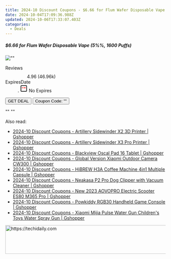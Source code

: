 ```yaml
---
title: 2024-10 Discount Coupons - $6.66 for Flum Wafer Disposable Vape (5%%, 1600 Puffs) | Eight Vape
date: 2024-10-04T17:09:36.988Z
updated: 2024-10-06T17:33:07.403Z
categories:
  - Deals
---
```


<div class="max-w-4xl mx-auto grid grid-cols-1 lg:max-w-5xl lg:gap-x-20 lg:grid-cols-2">
  <div class="relative p-3 col-start-1 row-start-1 flex flex-col-reverse rounded-lg bg-gradient-to-t from-black/75 via-black/0 sm:bg-none sm:row-start-2 sm:p-0 lg:row-start-1">
    <h5 class="mt-1 text-lg font-semibold text-white sm:text-slate-900 md:text-2xl dark:sm:text-white">$6.66 for Flum Wafer Disposable Vape (5%%, 1600 Puffs)</h5>
  </div>
  
  <div class="col-start-1 col-end-3 row-start-1 grid gap-4 sm:mb-6 sm:grid-cols-4 lg:col-start-2 lg:row-span-6 lg:row-end-6 lg:mb-0 lg:gap-6">
      <img src="&quot;&quot;" onClick="javascript:window.open(decodeURIComponent('%22https%3A%2F%2Fwww.shareasale.com%2Fu.cfm%3Fd%3D1089918%26m%3D59344%26u%3D4338022%22'), '_blank');void(0);" alt="&quot;&quot;" class="h-60 w-full rounded-lg object-cover sm:col-span-2 sm:h-52 lg:col-span-full" loading="lazy" />
    
  </div>
  <dl class="row-start-2 mt-4 flex items-center text-xs font-medium sm:row-start-3 sm:mt-1 md:mt-2.5 lg:row-start-2">
    <dt class="sr-only">Reviews</dt>
    <dd class="flex items-center text-indigo-600 dark:text-indigo-400">
      <svg width="24" height="24" fill="none" aria-hidden="true" class="mr-1 stroke-current dark:stroke-indigo-500">
        <path d="m12 5 2 5h5l-4 4 2.103 5L12 16l-5.103 3L9 14l-4-4h5l2-5Z" stroke-width="2" stroke-linecap="round" stroke-linejoin="round" />
      </svg>
      <span>4.96 <span class="font-normal text-slate-400">(46.96k)</span></span>
    </dd>
    <dt class="sr-only">ExpiresDate</dt>
    <dd class="flex items-center">
      <svg width="2" height="2" aria-hidden="true" fill="currentColor" class="mx-3 text-slate-300">
        <circle cx="1" cy="1" r="1" />
      </svg>
      <svg width="24" height="24" viewBox="0 0 24 24" fill="none" stroke="currentColor" stroke-width="2">
        <rect x="3" y="3" width="18" height="18" rx="2" fill="#fff" />
        <path d="M6 10L18 10" stroke="red" stroke-width="2" fill="none" />
        <path d="M10 6L10 18" stroke="#fff" stroke-width="2" fill="none" />
      </svg>
      No Expires    </dd>
  </dl>
  <div class="col-start-1 row-start-3 mt-4 self-center sm:col-start-2 sm:row-span-2 sm:row-start-2 sm:mt-0 lg:col-start-1 lg:row-start-3 lg:row-end-4 lg:mt-6">
    <button type="button" onClick="javascript:window.open(decodeURIComponent('%22https%3A%2F%2Fwww.shareasale.com%2Fu.cfm%3Fd%3D1089918%26m%3D59344%26u%3D4338022%22'), '_blank');void(0);" class="rounded-lg bg-red-600 px-3 py-2 text-sm font-medium leading-6 text-white">GET DEAL</button>
    <button type="button" onClick="javascript:window.open(decodeURIComponent('%22https%3A%2F%2Fwww.shareasale.com%2Fu.cfm%3Fd%3D1089918%26m%3D59344%26u%3D4338022%22'), '_blank');void(0);" class="border-dashed border-2 border-indigo-600 bg-green-100 text-sm leading-6 font-medium py-2 px-3 rounded-lg">Coupon Code: &quot;&quot;</button>
  </div>
  <p class="col-start-1 mt-4 text-sm leading-6 sm:col-span-2 lg:col-span-1 lg:row-start-4 lg:mt-6 dark:text-slate-400">
    "" 
""  </p>
</div>

<span class="atpl-alsoreadstyle">Also read:</span>
<div><ul>
<li><a href="https://coupons.techidaily.com/coupon-1118326-share-97331-sale/"><u>2024-10 Discount Coupons - Artillery Sidewinder X2 3D Printer | Gshopper</u></a></li>
<li><a href="https://coupons.techidaily.com/coupon-1118327-share-97331-sale/"><u>2024-10 Discount Coupons - Artillery Sidewinder X3 Pro Printer | Gshopper</u></a></li>
<li><a href="https://coupons.techidaily.com/coupon-1118329-share-97331-sale/"><u>2024-10 Discount Coupons - Blackview Oscal Pad 16 Tablet | Gshopper</u></a></li>
<li><a href="https://coupons.techidaily.com/coupon-1118323-share-97331-sale/"><u>2024-10 Discount Coupons - Global Version Xiaomi Outdoor Camera CW300 | Gshopper</u></a></li>
<li><a href="https://coupons.techidaily.com/coupon-1118325-share-97331-sale/"><u>2024-10 Discount Coupons - HiBREW H3A Coffee Machine 4in1 Multiple Capsule | Gshopper</u></a></li>
<li><a href="https://coupons.techidaily.com/coupon-1118328-share-97331-sale/"><u>2024-10 Discount Coupons - Neakasa P2 Pro Dog Clipper with Vacuum Cleaner | Gshopper</u></a></li>
<li><a href="https://coupons.techidaily.com/coupon-1118399-share-97331-sale/"><u>2024-10 Discount Coupons - New 2023 AOVOPRO Electric Scooter ES80 M365 Pro | Gshopper</u></a></li>
<li><a href="https://coupons.techidaily.com/coupon-1118398-share-97331-sale/"><u>2024-10 Discount Coupons - Powkiddy RGB30 Handheld Game Console | Gshopper</u></a></li>
<li><a href="https://coupons.techidaily.com/coupon-1118324-share-97331-sale/"><u>2024-10 Discount Coupons - Xiaomi Mijia Pulse Water Gun Children's Toys Water Spray Gun | Gshopper</u></a></li>
</ul></div>

<ins class="adsbygoogle"
      style="display:block"
      data-ad-client="ca-pub-7571918770474297"
      data-ad-slot="8358498916"
      data-ad-format="auto"
      data-full-width-responsive="true"></ins>
    

<!-- affiliate ads begin -->
<a href="https://aligracehair.sjv.io/c/5597632/1959712/19272" target="_top" id="1959712">
  <img src="//a.impactradius-go.com/display-ad/19272-1959712" border="0" alt="https://techidaily.com" width="728" height="90"/>
</a>
<img height="0" width="0" src="https://aligracehair.sjv.io/i/5597632/1959712/19272" style="position:absolute;visibility:hidden;" border="0" />
<!-- affiliate ads end -->

